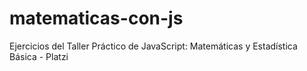 # matematicas-con-js
Ejercicios del Taller Práctico de JavaScript: Matemáticas y Estadística Básica - Platzi
